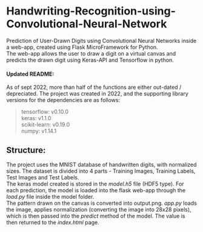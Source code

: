 # Handwriting-Recognition-using-Convolutional-Neural-Network
Prediction of User-Drawn Digits using Convolutional Neural Networks inside a web-app, created using Flask MicroFramework for Python. <br>
The web-app allows the user to draw a digit on a virtual canvas and predicts the drawn digit using Keras-API and Tensorflow in python.

#### Updated README:
As of sept 2022, more than half of the functions are either out-dated / depreciated. The project was created in 2022, and the supporting library versions for the dependencies are as follows:
> tensorflow: v0.10.0 <br>
> keras: v1.1.0 <br>
> scikit-learn: v0.19.0 <br>
> numpy: v1.14.1
## Structure:
The project uses the MNIST database of handwritten digits, with normalized sizes. The dataset is divided into 4 parts - Training Images, Training Labels, Test Images and Test Labels. <br>
The keras model created is stored in the *model.h5* file (HDF5 type). For each prediction, the model is loaded into the flask web-app through the *load.py* file inside the model folder. <br>
The pattern drawn on the canvas is converted into output.png. *app.py* loads the image, applies normalization (converting the image into 28x28 pixels), which is then passed into the *predict* method of the model. The value is then returned to the *index.html* page.
